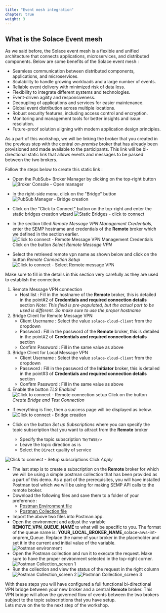 ```yaml
---
title: "Event mesh integration" 
chapter: true
weight: 3 
---
```


## What is the Solace Event mesh

As we said before, the Solace event mesh is a flexible and unified architecture that connects applications, microservices, and distributed components.
Below are some benefits of the Solace event mesh :
- Seamless communication between distributed components, applications, and microservices.
- Scalability to handle growing workloads and a large number of events.
- Reliable event delivery with minimized risk of data loss.
- Flexibility to integrate different systems and technologies.
- Event-driven agility and responsiveness.
- Decoupling of applications and services for easier maintenance.
- Global event distribution across multiple locations.
- Robust security features, including access control and encryption.
- Monitoring and management tools for better insights and issue resolution.
- Future-proof solution aligning with modern application design principles.

As a part of this workshop, we will be linking the broker that you created in the previous step with the central _on-premise_ broker that has already been provisioned and made available to the participants.
This link will be bi-directional static link that allows events and messages to be passed between the two brokers.

Follow the steps below to create this static link :

- Open the PubSub+ Broker Manager by clicking on the top-right button
![Broker Console - Open manager](/images/moduleOne/brokerconsole_openManager.png)

- In the right-side menu, click on the "Bridge" button
![PubSub Manager - Bridge creation](/images/moduleOne/pubsubManager_bridges.png)

- Click on the "Click to Connect" button on the top-right and enter the static bridges creation wizard
![Static Bridges - click to connect](/images/moduleOne/bridges_clickToConnect.png)

- In the section titled _Remote Message VPN Management Credentials_, enter the SEMP hostname and credentials of the **Remote** broker which we defined in the section earlier.
![Click to connect - Remote Message VPN Management Credentials](/images/moduleOne/bridges_clickToConnect_Screen_1.png)
Click on the button _Select Remote Message VPN_

- Select the retrieved remote vpn name as shown below and click on the button _Remote Connection Setup_
![Click to connect - Select Remote message VPN](/images/moduleOne/bridges_clickToConnect_Screen_2.png)

Make sure to fill in the details in this section very carefully as they are used to establish the connection.
1. Remote Message VPN connection
   - Host list : Fill in the hostname of the **Remote** broker, this is detailed in the point#2 of **Credentials and required connection details** section
_Note: This field is pre-populated, but the actual port to be used is different. So make sure to use the proper hostname_ 
2. Bridge Client for Remote Message VPN
    - Client Username : Select the value `solace-cloud-client` from the dropdown
    - Password : Fill in the password of the **Remote** broker, this is detailed in the point#2 of **Credentials and required connection details** section
    - Confirm Password : Fill in the same value as above
3. Bridge Client for Local Message VPN
   - Client Username : Select the value `solace-cloud-client` from the dropdown
   - Password : Fill in the password of the **Initiator** broker, this is detailed in the point#3 of **Credentials and required connection details** section
   - Confirm Password : Fill in the same value as above
4. Enable the button _TLS Enabled_
![Click to connect - Remote connection setup](/images/moduleOne/bridges_clickToConnect_Screen_3.png)
Click on the button _Create Bridge and Test Connection_

- If everything is fine, then a success page will be displayed as below.
![Click to connect - Bridge creation](/images/moduleOne/bridges_clickToConnect_Screen_4.png)

- Click on the button _Set up Subscriptions_ where you can specify the topic subscription that you want to attract from the **Remote** broker
  - Specify the topic subscription `TW/TWSE/>`
  - Leave the topic direction as is
  - Select the `Direct` quality of service

![Click to connect - Setup subscriptions](/images/moduleOne/bridges_clickToConnect_Screen_5.png)
Click _Apply_

- The last step is to create a subscription on the **Remote** broker for which we will be using a simple postman collection that has been provided as a part of this demo.
As a part of the prerequisites, you will have installed Postman tool which we will be using for making SEMP API calls to the remote broker. 
- Download the following files and save them to a folder of your preference :
  - [Postman Environment file](/postman_collection/Solace-AWS-Demo-Env.postman_environment.json "download")
  - [Postman Collection file](/postman_collection/Solace-AWS-Demo-Collection.postman_collection.json "download") 
- Import the above two files into Postman app.
- Open the environment and adjust the variable **REMOTE_VPN_QUEUE_NAME** to what will be specific to you. The format of the queue name is:
  **YOUR_LOCAL_BROKER_NAME**_solace-aws-int-onprem_Queue. Replace the name of your broker in the placeholder and set it in the current and initial value of the variable.
![Postman environment](/images/moduleOne/postman_env_screen_1.png)
- Open the Postman collection and run it to execute the request. Make sure to have the proper environment selected in the top-right corner.
  ![Postman Collection_screen 1](/images/moduleOne/postman_collection_screen_1.png)
- Run the collection and view the status of the request in the right column
![Postman Collection_screen 2](/images/moduleOne/postman_collection_screen_2.png)
![Postman Collection_screen 3](/images/moduleOne/postman_collection_screen_3.png)


With these steps you will have configured a full functional bi-directional VPN bridge between your new broker and a central **Remote** broker.
This VPN bridge will allow the governed flow of events between the two brokers subject to the topic subscriptions that you have setup. \
Lets move on the to the next step of the workshop.


